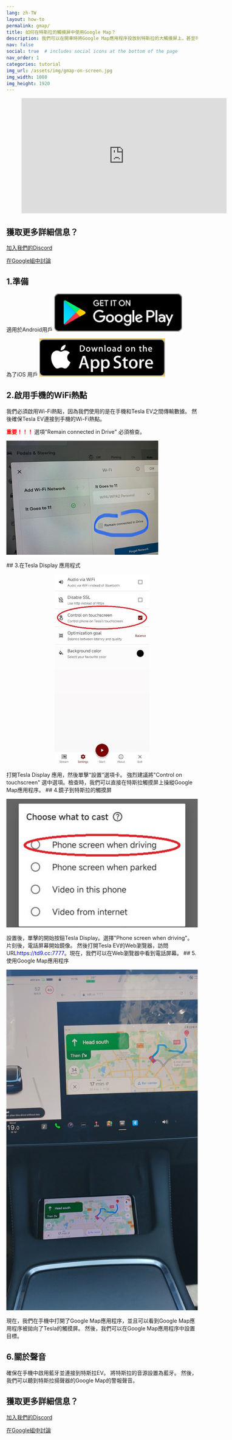 ```yaml
---
lang: zh-TW
layout: how-to
permalink: gmap/
title: 如何在特斯拉的觸摸屏中使用Google Map？
description: 我們可以在開車時將Google Map應用程序投放到特斯拉的大觸摸屏上，甚至可以直接操縱特斯拉觸摸屏上的Google Map應用程序。
nav: false
social: true  # includes social icons at the bottom of the page
nav_order: 1
categories: tutorial
img_url: /assets/img/gmap-on-screen.jpg
img_width: 1080
img_height: 1920
---
```

<!-- _pages/gmap.md -->
<!-- blank line -->
<figure class="video-container">
  <iframe width="540" height="303" src="https://www.youtube.com/embed/92OYkMitWQI" frameborder="0" allowfullscreen="true"> </iframe>
</figure>
<!-- blank line -->

## 獲取更多詳細信息？
<p> <a href ="https://discord.gg/Tvbs9uWcN9" 目標="_blank">加入我們的Discord</a> </p>
<p> <a href ="https://groups.google.com/g/tesla-display" 目標="_blank">在Google組中討論</a> </p>

## 1.準備
適用於Android用戶
<a id ="googleplay" href ="https://play.google.com/store/apps/details?id=io.github.blackpill.tesladisplay&referrer=utm_source%3Dgithub%26utm_medium%3Dorganic">
<img src="/assets/img/google-play-badge.svg" height="100px">
</a>

為了iOS 用戶
<a id ="appstore" href ="https://apps.apple.com/app/tesdisplay-screen-mirror/id6469987744">
<img src="/assets/img/app-store-badge.png" height="100px">
</a>

## 2.啟用手機的WiFi熱點
<p>我們必須啟用Wi-Fi熱點，因為我們使用的是在手機和Tesla EV之間傳輸數據。
然後確保Tesla EV連接到手機的Wi-Fi熱點。</p>
<p><span style="color: red"> <b>重要！！！ </b></span> 選項"Remain connected in Drive" 必須檢查。</p>
<img src="/assets/img/wifi-connected.jpg" height="300px">
</p>
## 3.在Tesla Display 應用程式
<p style="text-align: center;">
<img src="/assets/img/settings-nav.jpg" alt="The settings of Tesla Display app for using Google Maps" height="500px">
</p>
打開Tesla Display 應用，然後單擊“設置”選項卡。
強烈建議將"Control on touchscreen" 選中選項。檢查時，我們可以直接在特斯拉觸摸屏上操縱Google Map應用程序。
## 4.鏡子到特斯拉的觸摸屏
<p style="text-align: center;">
<img src="/assets/img/phone-screen.jpg" alt="The start choice of Tesla Display app for using Google Maps" width="540px">
</p>
設置後，單擊的開始按鈕Tesla Display。選擇"Phone screen when driving"。片刻後，電話屏幕開始鏡像。
然後打開Tesla EV的Web瀏覽器，訪問URL<span style="color:blue">https://td9.cc:7777</span>。現在，我們可以在Web瀏覽器中看到電話屏幕。
## 5.使用Google Map應用程序
<p style="text-align: center;">
<img src="/assets/img/gmap-on-screen.jpg" alt="The screenshot of using Google Maps on Tesla's screen" width="540px">
</p>
現在，我們在手機中打開了Google Map應用程序，並且可以看到Google Map應用程序被拋向了Tesla的觸摸屏。
然後，我們可以在Google Map應用程序中設置目標。

## 6.關於聲音
確保在手機中啟用藍牙並連接到特斯拉EV。
將特斯拉的音源設置為藍牙。
然後，我們可以聽到特斯拉揚聲器的Google Map的警報聲音。

## 獲取更多詳細信息？
<p> <a href ="https://discord.gg/Tvbs9uWcN9" 目標="_blank">加入我們的Discord</a> </p>
<p> <a href ="https://groups.google.com/g/tesla-display" 目標="_blank">在Google組中討論</a> </p>

